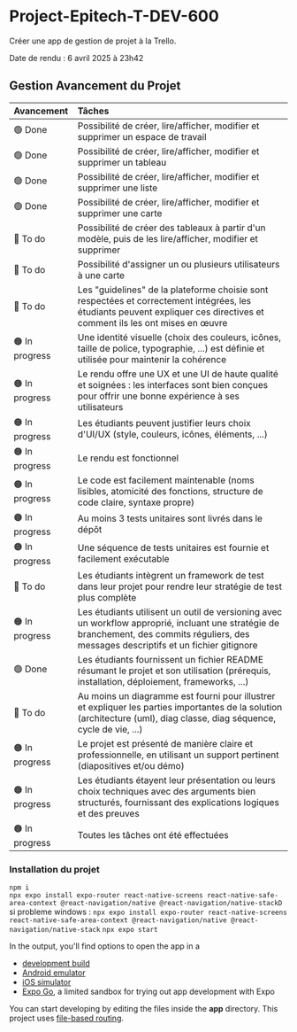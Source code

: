 # Project-Epitech-T-DEV-600
Créer une app de gestion de projet à la Trello.  
  
Date de rendu : 6 avril 2025 à 23h42  
  
## Gestion Avancement du Projet
| Avancement | Tâches |
| :--------- |:------ |
| 🟢 Done | Possibilité de créer, lire/afficher, modifier et supprimer un espace de travail |
| 🟢 Done | Possibilité de créer, lire/afficher, modifier et supprimer un tableau |
| 🟢 Done | Possibilité de créer, lire/afficher, modifier et supprimer une liste |
| 🟢 Done | Possibilité de créer, lire/afficher, modifier et supprimer une carte |
| 🔴 To do | Possibilité de créer des tableaux à partir d'un modèle, puis de les lire/afficher, modifier et supprimer | ?? template api trello
| 🔴 To do | Possibilité d'assigner un ou plusieurs utilisateurs à une carte | route user -> compte trello
| 🔴 To do | Les "guidelines" de la plateforme choisie sont respectées et correctement intégrées, les étudiants peuvent expliquer ces directives et comment ils les ont mises en œuvre |
| 🟠 In progress | Une identité visuelle (choix des couleurs, icônes, taille de police, typographie, ...) est définie et utilisée pour maintenir la cohérence |
| 🟠 In progress | Le rendu offre une UX et une UI de haute qualité et soignées : les interfaces sont bien conçues pour offrir une bonne expérience à ses utilisateurs |
| 🟠 In progress | Les étudiants peuvent justifier leurs choix d'UI/UX (style, couleurs, icônes, éléments, ...) |
| 🟠 In progress | Le rendu est fonctionnel |
| 🟠 In progress | Le code est facilement maintenable (noms lisibles, atomicité des fonctions, structure de code claire, syntaxe propre) |
| 🟠 In progress | Au moins 3 tests unitaires sont livrés dans le dépôt | test UI
| 🟠 In progress | Une séquence de tests unitaires est fournie et facilement exécutable |
| 🔴 To do | Les étudiants intègrent un framework de test dans leur projet pour rendre leur stratégie de test plus complète | ??
| 🟠 In progress | Les étudiants utilisent un outil de versioning avec un workflow approprié, incluant une stratégie de branchement, des commits réguliers, des messages descriptifs et un fichier gitignore |
| 🟢 Done | Les étudiants fournissent un fichier README résumant le projet et son utilisation (prérequis, installation, déploiement, frameworks, ...) |
| 🔴 To do | Au moins un diagramme est fourni pour illustrer et expliquer les parties importantes de la solution (architecture (uml), diag classe, diag séquence, cycle de vie, ...) | peut etre UML : lucidchart
| 🟠 In progress | Le projet est présenté de manière claire et professionnelle, en utilisant un support pertinent (diapositives et/ou démo) |
| 🟠 In progress | Les étudiants étayent leur présentation ou leurs choix techniques avec des arguments bien structurés, fournissant des explications logiques et des preuves |
| 🟠 In progress | Toutes les tâches ont été effectuées |


### Installation du projet
```npm i```  
```npx expo install expo-router react-native-screens react-native-safe-area-context @react-navigation/native @react-navigation/native-stackD``` 
si probleme windows : ```npx expo install expo-router react-native-screens react-native-safe-area-context @react-navigation/native @react-navigation/native-stack``` 
```npx expo start```  


In the output, you'll find options to open the app in a

- [development build](https://docs.expo.dev/develop/development-builds/introduction/)
- [Android emulator](https://docs.expo.dev/workflow/android-studio-emulator/)
- [iOS simulator](https://docs.expo.dev/workflow/ios-simulator/)
- [Expo Go](https://expo.dev/go), a limited sandbox for trying out app development with Expo

You can start developing by editing the files inside the **app** directory. This project uses [file-based routing](https://docs.expo.dev/router/introduction).